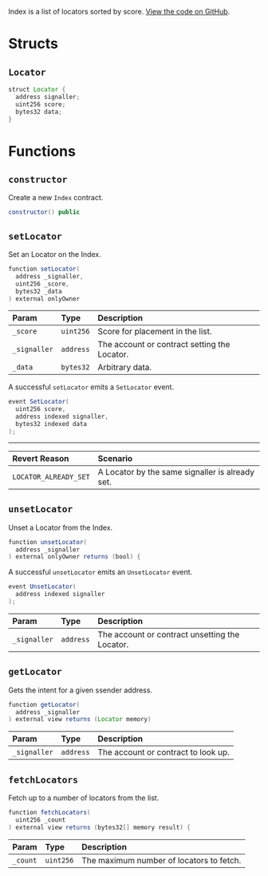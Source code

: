Index is a list of locators sorted by score. [View the code on GitHub](https://github.com/airswap/airswap-protocols/tree/master/protocols/index).

# Structs

## `Locator`

```java
struct Locator {
  address signaller;
  uint256 score;
  bytes32 data;
}
```

# Functions

## `constructor`

Create a new `Index` contract.

```java
constructor() public
```

## `setLocator`

Set an Locator on the Index.

```java
function setLocator(
  address _signaller,
  uint256 _score,
  bytes32 _data
) external onlyOwner
```

| Param        | Type      | Description                                  |
| :----------- | :-------- | :------------------------------------------- |
| `_score`     | `uint256` | Score for placement in the list.             |
| `_signaller` | `address` | The account or contract setting the Locator. |
| `_data`      | `bytes32` | Arbitrary data.                              |

A successful `setLocator` emits a `SetLocator` event.

```java
event SetLocator(
  uint256 score,
  address indexed signaller,
  bytes32 indexed data
);
```

---

| Revert Reason         | Scenario                                        |
| :-------------------- | :---------------------------------------------- |
| `LOCATOR_ALREADY_SET` | A Locator by the same signaller is already set. |

## `unsetLocator`

Unset a Locator from the Index.

```java
function unsetLocator(
  address _signaller
) external onlyOwner returns (bool) {
```

A successful `unsetLocator` emits an `UnsetLocator` event.

```java
event UnsetLocator(
  address indexed signaller
);
```

| Param        | Type      | Description                                    |
| :----------- | :-------- | :--------------------------------------------- |
| `_signaller` | `address` | The account or contract unsetting the Locator. |

## `getLocator`

Gets the intent for a given ssender address.

```java
function getLocator(
  address _signaller
) external view returns (Locator memory)
```

| Param        | Type      | Description                         |
| :----------- | :-------- | :---------------------------------- |
| `_signaller` | `address` | The account or contract to look up. |

## `fetchLocators`

Fetch up to a number of locators from the list.

```java
function fetchLocators(
  uint256 _count
) external view returns (bytes32[] memory result) {
```

| Param    | Type      | Description                              |
| :------- | :-------- | :--------------------------------------- |
| `_count` | `uint256` | The maximum number of locators to fetch. |
